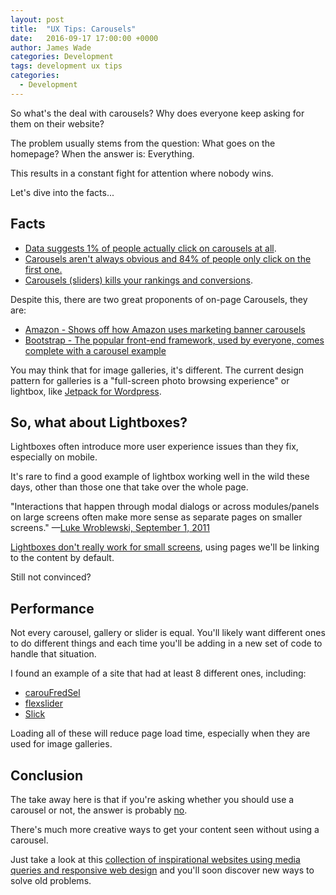 ```yaml
---
layout: post
title:  "UX Tips: Carousels"
date:   2016-09-17 17:00:00 +0000
author: James Wade
categories: Development
tags: development ux tips
categories:
  - Development
---
```


So what's the deal with carousels? Why does everyone keep asking for them on their website?

The problem usually stems from the question: What goes on the homepage? When the answer is: Everything.

This results in a constant fight for attention where nobody wins.

Let's dive into the facts...

<!--more-->

## Facts

* [Data suggests 1% of people actually click on carousels at all](http://conversionxl.com/dont-use-automatic-image-sliders-or-carousels-ignore-the-fad/).
* [Carousels aren't always obvious and 84% of people only click on the first one.](https://erikrunyon.com/2013/01/carousel-stats/)
* [Carousels (sliders) kills your rankings and conversions](https://yoast.com/opinion-on-sliders/).

Despite this, there are two great proponents of on-page Carousels, they are:

* [Amazon - Shows off how Amazon uses marketing banner carousels](https://www.smashingmagazine.com/2015/02/carousel-usage-exploration-on-mobile-e-commerce-websites/)
* [Bootstrap - The popular front-end framework, used by everyone, comes complete with a carousel example](https://getbootstrap.com/examples/carousel/)

You may think that for image galleries, it's different. The current design pattern for galleries is a "full-screen photo
 browsing experience" or lightbox, like [Jetpack for Wordpress](https://jetpack.com/support/carousel/).

## So, what about Lightboxes?

Lightboxes often introduce more user experience issues than they fix, especially on mobile.

It's rare to find a good example of lightbox working well in the wild these days, other than those one that take over
 the whole page.

"Interactions that happen through modal dialogs or across modules/panels on large screens often make more sense as
 separate pages on smaller screens." —[Luke Wroblewski, September 1, 2011](http://www.lukew.com/ff/entry.asp?1390)

[Lightboxes don't really work for small screens](http://bradfrost.com/blog/post/conditional-lightbox/), using pages
 we'll be linking to the content by default.

Still not convinced?

## Performance

Not every carousel, gallery or slider is equal. You'll likely want different ones to do different things and each time
 you'll be adding in a new set of code to handle that situation.

I found an example of a site that had at least 8 different ones, including:

* [carouFredSel](https://dev7studios.com/products/caroufredsel-wordpress-plugin/)
* [flexslider](https://woocommerce.com/flexslider/)
* [Slick](http://kenwheeler.github.io/slick/)

Loading all of these will reduce page load time, especially when they are used for image galleries.

## Conclusion

The take away here is that if you're asking whether you should use a carousel or not, the answer is probably
 [no](http://shouldiuseacarousel.com/).

There's much more creative ways to get your content seen without using a carousel. 

Just take a look at this [collection of inspirational websites using media queries and responsive web
 design](http://mediaqueri.es/) and you'll soon discover new ways to solve old problems.